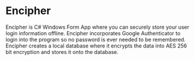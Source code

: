 # Encipher
Encipher is C# Windows Form App where you can securely store your user login information offline. Encipher incorporates 
Google Authenticator to login into the program so no password is ever needed to be remembered. Encipher creates a local
database where it encrypts the data into AES 256 bit encryption and stores it onto the database.
